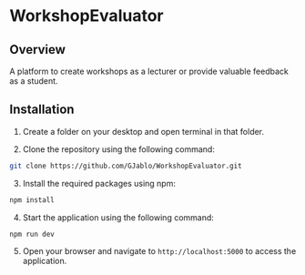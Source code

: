 # WorkshopEvaluator

## Overview

A platform to create workshops as a lecturer or provide valuable feedback as a student.

## Installation

1. Create a folder on your desktop and open terminal in that folder.

2. Clone the repository using the following command:

```bash
git clone https://github.com/GJablo/WorkshopEvaluator.git
```

3. Install the required packages using npm:

```bash
npm install
```

4. Start the application using the following command:

```bash
npm run dev
```

5. Open your browser and navigate to `http://localhost:5000` to access the application.
